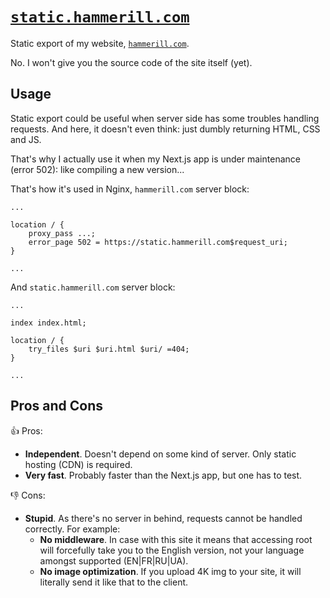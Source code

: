 # [`static.hammerill.com`](https://static.hammerill.com/)
Static export of my website, [`hammerill.com`](https://hammerill.com/).

No. I won't give you the source code of the site itself (yet).

## Usage
Static export could be useful when server side has some troubles handling requests.
And here, it doesn't even think: just dumbly returning HTML, CSS and JS.

That's why I actually use it when my Next.js app is under maintenance (error 502): like compiling a new version...

That's how it's used in Nginx, `hammerill.com` server block:
```nginx
...

location / {
    proxy_pass ...;
    error_page 502 = https://static.hammerill.com$request_uri;
}

...
```

And `static.hammerill.com` server block:
```nginx
...

index index.html;

location / {
    try_files $uri $uri.html $uri/ =404;
}

...
```

## Pros and Cons
👍 Pros:
- **Independent**. Doesn't depend on some kind of server. Only static hosting (CDN) is required.
- **Very fast**. Probably faster than the Next.js app, but one has to test.

👎 Cons:
- **Stupid**. As there's no server in behind, requests cannot be handled correctly. For example:
    * **No middleware**. In case with this site it means that accessing root will forcefully take you to the English version, not your language amongst supported (EN|FR|RU|UA).
    * **No image optimization**. If you upload 4K img to your site, it will literally send it like that to the client.
